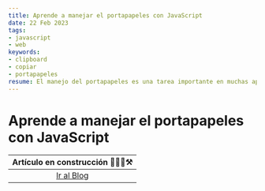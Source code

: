 ```yaml
---
title: Aprende a manejar el portapapeles con JavaScript
date: 22 Feb 2023
tags:
- javascript
- web
keywords:
- clipboard
- copiar
- portapapeles
resume: El manejo del portapapeles es una tarea importante en muchas aplicaciones web, y JavaScript te permite acceder a esta característica de manera sencilla. En este artículo, te presentamos algunas formas de utilizar JavaScript para manejar el portapapeles en tu aplicación web, desde copiar y pegar texto hasta trabajar con contenido multimedia.
---
```


# Aprende a manejar el portapapeles con JavaScript

|Artículo en construcción 👷🏻‍♂️⚒️|
|:---------------------------:|
|<a href='/#blog'>Ir al Blog</a>|
